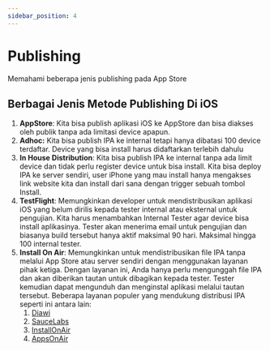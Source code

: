 ```yaml
---
sidebar_position: 4
---
```


# Publishing

Memahami beberapa jenis publishing pada App Store

## Berbagai Jenis Metode Publishing Di iOS

1. **AppStore**: Kita bisa publish aplikasi iOS ke AppStore dan bisa diakses oleh publik tanpa ada limitasi device apapun.
2. **Adhoc:** Kita bisa publish IPA ke internal tetapi hanya dibatasi 100 device terdaftar. Device yang bisa install harus didaftarkan terlebih dahulu
3. **In House Distribution**: Kita bisa publish IPA ke internal tanpa ada limit device dan tidak perlu register device untuk bisa install. Kita bisa deploy IPA ke server sendiri, user iPhone yang mau install hanya mengakses link website kita dan install dari sana dengan trigger sebuah tombol Install.
4. **TestFlight**: Memungkinkan developer untuk mendistribusikan aplikasi iOS yang belum dirilis kepada tester internal atau eksternal untuk pengujian. Kita harus menambahkan Internal Tester agar device bisa install aplikasinya. Tester akan menerima email untuk pengujian dan biasanya build tersebut hanya aktif maksimal 90 hari. Maksimal hingga 100 internal tester.
5. **Install On Air**: Memungkinkan untuk mendistribusikan file IPA tanpa melalui App Store atau server sendiri dengan menggunakan layanan pihak ketiga. Dengan layanan ini, Anda hanya perlu mengunggah file IPA dan akan diberikan tautan untuk dibagikan kepada tester.  Tester kemudian dapat mengunduh dan menginstal aplikasi melalui tautan tersebut. Beberapa layanan populer yang mendukung distribusi IPA seperti ini antara lain:
    1. [Diawi](https://www.diawi.com/)
    2. [SauceLabs](https://saucelabs.com/)
    3. [InstallOnAir](https://installonair.com/)
    4. [AppsOnAir](https://appsonair.com/)